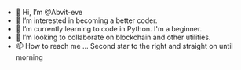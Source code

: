 - 👋 Hi, I’m @Abvit-eve
- 👀 I’m interested in becoming a better coder. 
- 🌱 I’m currently learning to code in Python. I'm a beginner. 
- 💞️ I’m looking to collaborate on blockchain and other utilities. 
- 📫 How to reach me ... Second star to the right and straight on until morning

<!---
Abvit-eve/Abvit-eve is a ✨ special ✨ repository because its `README.md` (this file) appears on your GitHub profile.
You can click the Preview link to take a look at your changes.
--->
